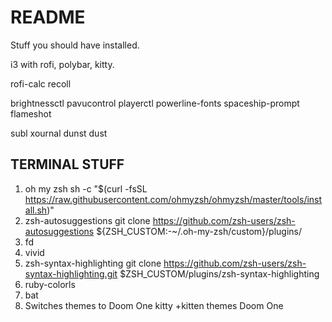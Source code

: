 # README

Stuff you should have installed.

i3 with rofi, polybar, kitty.

rofi-calc 
recoll

brightnessctl pavucontrol playerctl
powerline-fonts spaceship-prompt
flameshot

subl xournal
dunst
dust


## TERMINAL STUFF 
1. oh my zsh
sh -c "$(curl -fsSL https://raw.githubusercontent.com/ohmyzsh/ohmyzsh/master/tools/install.sh)"
2. zsh-autosuggestions
git clone https://github.com/zsh-users/zsh-autosuggestions ${ZSH_CUSTOM:-~/.oh-my-zsh/custom}/plugins/
3. fd
4. vivid
5. zsh-syntax-highlighting
git clone https://github.com/zsh-users/zsh-syntax-highlighting.git $ZSH_CUSTOM/plugins/zsh-syntax-highlighting
6. ruby-colorls
7. bat
8. Switches themes to Doom One
kitty +kitten themes Doom One 

